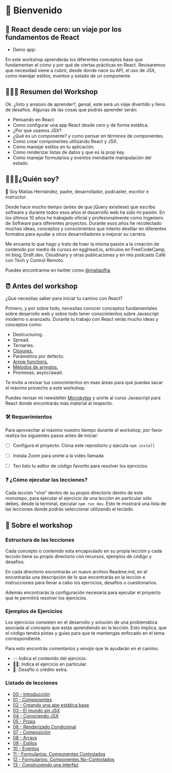 # 🎉 Bienvenido 

## 🚌 React desde cero: un viaje por los fundamentos de React

- Demo app:

En este workshop aprenderás los diferentes conceptos base que fundamentan el cómo y por qué de ciertas prácticas en React. Revisaremos que necesidad viene a cubrir, desde donde nace su API, el uso de JSX, como manejar estilos, eventos y estado de un componente

## 👨🏻‍💻 Resumen del Workshop

Ok. ¿listo y ansioso de aprender?, genial, este será un viaje divertido y lleno de desafíos. Algunas de las cosas que podrás aprender serán:

- Pensando en React
- Como configurar una app React desde cero y de forma estática.
- ¿Por que usamos JSX?
- ¿Qué es un componente? y como pensar en términos de componentes.
- Como crear componentes utilizando React y JSX.
- Cómo manejar estilos en tu aplicación.
- Cómo renderizar listas de datos y que es la prop key.
- Cómo manejar formularios y eventos mendiante manipulación del estado.


## 👨🏻‍💻¿Quién soy?

👋 Soy Matías Hernández, padre, desarrollador, podcaster, escritor e instructor.

Desde hace mucho tiempo (antes de que jQuery existiese) que escribo software y durante todos esos años el desarrollo web ha sido mi pasión. En los últimos 10 años he trabajado oficial y profesionalmente como Ingeniero de Software para diferentes proyectos. Durante esos años he recolectado muchas ideas, conceptos y conocimientos que intento destilar en diferentes formatos para ayudar a otros desarrolladores a mejorar su carrera.

Me encanta lo que hago y trato de traer la misma pasión a la creación de contenido por medio de cursos en egghead.io, artículos en FreeCodeCamp, mi blog, Draft.dev, Cloudinary y otras publicaciones y en mis podcasts Café con Tech y Control Remoto.

Puedes encontrarme en twitter como [@matiasfha](https://twitter.com/matiasfha)

## ⏰ Antes del workshop

¿Que necesitas saber para iniciar tu camino con React?

Primero, y por sobre todo, necesitas conocer conceptos fundamentales sobre desarrollo web y sobre todo tener conocimientos sobre Javascript moderno o avanzado. Durante tu trabajo con React verás mucho ideas y conceptos como:

- Destructuring.
- Spread.
- Ternaries.
- [Closures.](https://www.freecodecamp.org/espanol/news/que-es-un-closure-en-javascript/)
- Parámetros por defecto.
- [Arrow functions.](https://escuelafrontend.com/articulos/arrow-functions)
- [Métodos de arreglos.](https://escuelafrontend.com/articulos/metodos-de-arreglos)
- Promesas, async/await.

Te invito a revisar tus conocimientos en esas áreas para que puedas sacar el máximo provecho a este workshop.

Puedes revisar mi newsletter [Microbytes](https://microbytes.dev) y unirte al curso Javascript para React donde encontrarás más material al respecto.

### 🛠 Requerimientos
Para aprovechar al máximo nuestro tiempo durante el workshop, por favor realiza los siguientes pasos antes de iniciar:
- [ ] Configura el proyecto: Clona este repositorio y ejecuta `npm install`
- [ ] Instala Zoom para unirte a la video llamada
- [ ] Ten listo tu editor de código favorito para resolver los ejercicios


### ❓ ¿Cómo ejecutar las lecciones?

Cada lección "vive" dentro de su propio directorio dentro de este monorepo, para ejecutar el ejercicio de una lección en particular sólo debes, desde la terminal, ejecutar `npm run dev`. Esto te mostrará una lista de las lecciones donde podrás seleccionar utilizando el teclado.




## 📝 Sobre el workshop

### Estructura de las lecciones

Cada concepto o contenido esta encapsulado en su propia lección y cada lección tiene su propio directorio con recursos, ejemplos de código y desafíos.

En cada directorio encontrarás un nuevo archivo Readme.md, en el encontrarás una descripción de lo que encontrarás en la lección e instrucciones para llevar a cabo los ejercicios, desafíos o cuestionarios.

Además encontrarás la configuración necesaria para ejecutar el proyecto que te permitirá resolver los ejercicios.

### Ejemplos de Ejercicios

Los ejercicios consisten en el desarrollo y solución de una problemática asociada al concepto que estás aprendiendo en la lección. Esto implica, que el código tendrá pistas y guías para que te mantengas enfocado en el tema correspondiente.

Para esto encontrás comentarios y emojis que te ayudarán en el camino.

- 💡: Indica el contenido del ejercicio.
- 🏋️‍♂️: Indica el ejercicio en particular.
- 🍬: Desafío o crédito extra.

### Listado de lecciones

- [00 - Introducción](./leccion00/Readme.md)
- [01 - Componentes](./leccion01/Readme.md)
- [02 - Creando una app estática base ](./leccion02/Readme.md)
- [03 - El mundo sin JSX](./leccion03/Readme.md)
- [04 - Conociendo JSX](./leccion04/Readme.md)
- [05 - Props](./leccion05/Readme.md)
- [06 - Renderizado Condicional](./leccion06/Readme.md)
- [07 - Composición](./leccion07/Readme.md)
- [08 - Arrays](./leccion08/Readme.md)
- [09 - Estilos](./leccion09/Readme.md)
- [10 - Eventos](./leccion10/Readme.md)
- [11 - Formularios: Componentes Controlados](./leccion11/Readme.md)
- [12 - Formularios: Componentes No-Controlados](./leccion11/Readme.md)
- [13 - Construyendo una interfaz](./leccion11/Readme.md)
